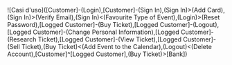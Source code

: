 ![Casi d'uso]([Customer]-(Login),[Customer]-(Sign In),(Sign In)>(Add Card),(Sign In)>(Verify Email),(Sign In)<(Favourite Type of Event),(Login)>(Reset Password),[Logged Customer]-(Buy Ticket),[Logged Customer]-(Logout),[Logged Customer]-(Change Personal Information),[Logged Customer]-(Research Ticket),[Logged Customer]-(View Ticket),[Logged Customer]-(Sell Ticket),(Buy Ticket)<(Add Event to the Calendar),(Logout)<(Delete Account),[Customer]^[Logged Customer],(Buy Ticket)>[Bank])

